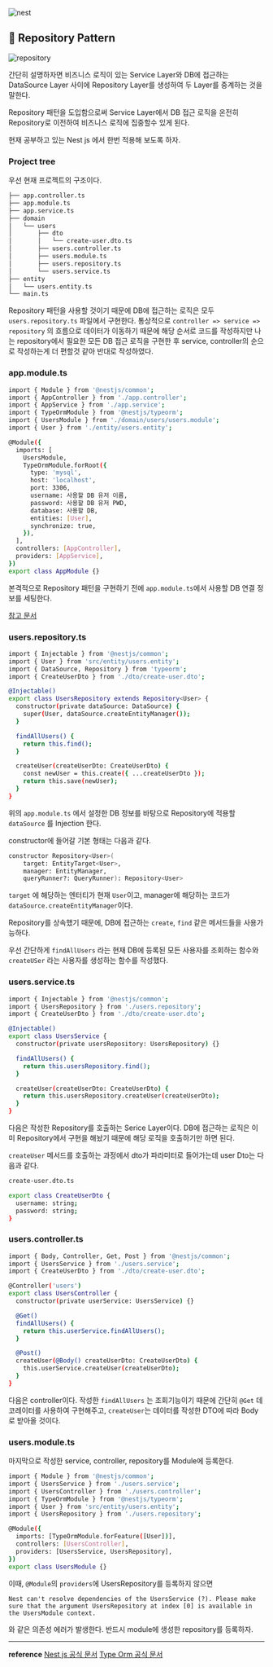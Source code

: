 ![nest](https://velog.velcdn.com/images/cnffjd95/post/1aec9b73-036c-4a06-b9ea-0e7a623c0ed9/image.png)

## 📌 Repository Pattern

![repository](https://velog.velcdn.com/images/cnffjd95/post/ad4b7e91-3277-480f-b34f-fdb2ed6aef6b/image.png)

간단히 설명하자면 비즈니스 로직이 있는 Service Layer와 DB에 접근하는 DataSource Layer 사이에 Repository Layer를 생성하여 두 Layer를 중계하는 것을 말한다.

Repository 패턴을 도입함으로써 Service Layer에서 DB 접근 로직을 온전히 Repository로 이전하여 비즈니스 로직에 집중할수 있게 된다.

현재 공부하고 있는 Nest js 에서 한번 적용해 보도록 하자.

### Project tree

우선 현재 프로젝트의 구조이다.

```bash
├── app.controller.ts
├── app.module.ts
├── app.service.ts
├── domain
│   └── users
│       ├── dto
│       │   └── create-user.dto.ts
│       ├── users.controller.ts
│       ├── users.module.ts
│       ├── users.repository.ts
│       └── users.service.ts
├── entity
│   └── users.entity.ts
└── main.ts
```

Repository 패턴을 사용할 것이기 때문에 DB에 접근하는 로직은 모두 `users.repository.ts` 파일에서 구현한다.
통상적으로 `controller => service => repository` 의 흐름으로 데이터가 이동하기 때문에 해당 순서로 코드를 작성하지만 나는 repository에서 필요한 모든 DB 접근 로직을 구현한 후 service, controller의 순으로 작성하는게 더 편할것 같아 반대로 작성하였다.

### app.module.ts

```bash
import { Module } from '@nestjs/common';
import { AppController } from './app.controller';
import { AppService } from './app.service';
import { TypeOrmModule } from '@nestjs/typeorm';
import { UsersModule } from './domain/users/users.module';
import { User } from './entity/users.entity';

@Module({
  imports: [
    UsersModule,
    TypeOrmModule.forRoot({
      type: 'mysql',
      host: 'localhost',
      port: 3306,
      username: 사용할 DB 유저 이름,
      password: 사용할 DB 유저 PWD,
      database: 사용할 DB,
      entities: [User],
      synchronize: true,
    }),
  ],
  controllers: [AppController],
  providers: [AppService],
})
export class AppModule {}

```

본격적으로 Repository 패턴을 구현하기 전에 `app.module.ts`에서 사용할 DB 연결 정보를 세팅한다.

[참고 문서](https://docs.nestjs.com/techniques/database)

### users.repository.ts

```bash
import { Injectable } from '@nestjs/common';
import { User } from 'src/entity/users.entity';
import { DataSource, Repository } from 'typeorm';
import { CreateUserDto } from './dto/create-user.dto';

@Injectable()
export class UsersRepository extends Repository<User> {
  constructor(private dataSource: DataSource) {
    super(User, dataSource.createEntityManager());
  }

  findAllUsers() {
    return this.find();
  }

  createUser(createUserDto: CreateUserDto) {
    const newUser = this.create({ ...createUserDto });
    return this.save(newUser);
  }
}
```

위의 `app.module.ts` 에서 설정한 DB 정보를 바탕으로 Repository에 적용할 `dataSource` 를 Injection 한다.

constructor에 들어갈 기본 형태는 다음과 같다.

```bash
constructor Repository<User>(
	target: EntityTarget<User>,
	manager: EntityManager,
	queryRunner?: QueryRunner): Repository<User>
```

`target` 에 해당하는 엔터티가 현재 `User`이고, manager에 해당하는 코드가 `dataSource.createEntityManager`이다.

Repository를 상속했기 때문에, DB에 접근하는 `create`, `find` 같은 메서드들을 사용가능하다.

우선 간단하게 `findAllUsers` 라는 현재 DB에 등록된 모든 사용자를 조회하는 함수와 `createUSer` 라는 사용자를 생성하는 함수를 작성했다.

### users.service.ts

```bash
import { Injectable } from '@nestjs/common';
import { UsersRepository } from './users.repository';
import { CreateUserDto } from './dto/create-user.dto';

@Injectable()
export class UsersService {
  constructor(private usersRepository: UsersRepository) {}

  findAllUsers() {
    return this.usersRepository.find();
  }

  createUser(createUserDto: CreateUserDto) {
    return this.usersRepository.createUser(createUserDto);
  }
}
```

다음은 작성한 Repository를 호출하는 Serice Layer이다.
DB에 접근하는 로직은 이미 Repository에서 구현을 해놨기 때문에 해당 로직을 호출하기만 하면 된다.

`createUser` 메서드를 호출하는 과정에서 dto가 파라미터로 들어가는데 user Dto는 다음과 같다.

```bash
create-user.dto.ts

export class CreateUserDto {
  username: string;
  password: string;
}
```

### users.controller.ts

```bash
import { Body, Controller, Get, Post } from '@nestjs/common';
import { UsersService } from './users.service';
import { CreateUserDto } from './dto/create-user.dto';

@Controller('users')
export class UsersController {
  constructor(private userService: UsersService) {}

  @Get()
  findAllUsers() {
    return this.userService.findAllUsers();
  }

  @Post()
  createUser(@Body() createUserDto: CreateUserDto) {
    this.userService.createUser(createUserDto);
  }
}
```

다음은 controller이다.
작성한 `findAllUsers` 는 조회기능이기 때문에 간단히 `@Get` 데코레이터를 사용하여 구현해주고, `createUser`는 데이터를 작성한 DTO에 따라 Body로 받아올 것이다.

### users.module.ts

마지막으로 작성한 service, controller, repository를 Module에 등록한다.

```bash
import { Module } from '@nestjs/common';
import { UsersService } from './users.service';
import { UsersController } from './users.controller';
import { TypeOrmModule } from '@nestjs/typeorm';
import { User } from 'src/entity/users.entity';
import { UsersRepository } from './users.repository';

@Module({
  imports: [TypeOrmModule.forFeature([User])],
  controllers: [UsersController],
  providers: [UsersService, UsersRepository],
})
export class UsersModule {}
```

이때, `@Module`의 `providers`에 UsersRepository를 등록하지 않으면

```
Nest can't resolve dependencies of the UsersService (?). Please make sure that the argument UsersRepository at index [0] is available in the UsersModule context.
```

와 같은 의존성 에러가 발생한다. 반드시 module에 생성한 repository를 등록하자.

---

**reference**
[Nest js 공식 문서](https://docs.nestjs.com/techniques/database)
[Type Orm 공식 문서](https://typeorm.io/)

